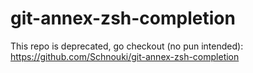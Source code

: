 git-annex-zsh-completion
========================

This repo is deprecated, go checkout (no pun intended): https://github.com/Schnouki/git-annex-zsh-completion

